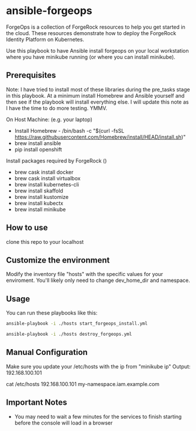 # ansible-forgeops

ForgeOps is a collection of ForgeRock resources to help you get started in the cloud. These resources demonstrate how to deploy the ForgeRock Identity Platform on Kubernetes. 

Use this playbook to have Ansible install forgeops on your local workstation where you have minikube running (or where you can install minikube).

## Prerequisites
Note: I have tried to install most of these libraries during the pre_tasks stage in this playbook.  At a minimum install Homebrew and Ansible yourself and then see if the playbook will install everything else.  I will update this note as I have the time to do more testing. YMMV.

On Host Machine: (e.g. your laptop)
* Install Homebrew - /bin/bash -c "$(curl -fsSL https://raw.githubusercontent.com/Homebrew/install/HEAD/install.sh)"
* brew install ansible
* pip install openshift 


Install packages required by ForgeRock ()
- brew cask install docker
- brew cask install virtualbox
- brew install kubernetes-cli
- brew install skaffold
- brew install kustomize
- brew install kubectx 
- brew install minikube

## How to use
clone this repo to your localhost

## Customize the environment
Modify the inventory file "hosts" with the specific values for your enviroment.  You'll likely only need to change dev_home_dir and namespace.

## Usage 
You can run these playbooks like this:  
```bash
ansible-playbook -i ./hosts start_forgeops_install.yml
```
```bash
ansible-playbook -i ./hosts destroy_forgeops.yml
```

## Manual Configuration
Make sure you update your /etc/hosts with the ip from "minikube ip"
Output:
192.168.100.101

cat /etc/hosts
192.168.100.101 my-namespace.iam.example.com 

## Important Notes
* You may need to wait a few minutes for the services to finish starting before the console will load in a browser 

